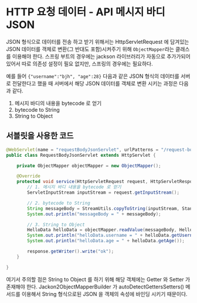 # HTTP 요청 데이터 - API 메시지 바디 JSON

JSON 형식으로 데이터를 전송 하고 받기 위해서는 HttpServletRequest 에 담겨있는 JSON 데이터를 객체로 변환(그 반대도 포함)시켜주기 위해
`ObjectMapper`라는 클래스를 이용해야 한다. 스프링 부트의 경우에는 jackson 라이브러리가 자동으로 추가가되어있어서 따로 의존성 설정이 필요 없지만,
스프링의 경우에는 필요하다.

예를 들어 `{"username":"bjh", "age":28}` 다음과 같은 JSON 형식의 데이터를 서버로 전달한다고 했을 때 서버에서 해당 JSON 데이터를 객체로 변환 시키는 과정은 다음과 같다.

1. 메시지 바디의 내용을 bytecode 로 얻기
2. bytecode to String
3. String to Object

## 서블릿을 사용한 코드

```java
@WebServlet(name = "requestBodyJsonServlet", urlPatterns = "/request-body-json")
public class RequestBodyJsonServlet extends HttpServlet {

    private ObjectMapper objectMapper = new ObjectMapper();

    @Override
    protected void service(HttpServletRequest request, HttpServletResponse response) throws ServletException, IOException {
        // 1. 메시지 바디 내용을 bytecode 로 얻기
        ServletInputStream inputStream = request.getInputStream();

        // 2. bytecode to String
        String messageBody = StreamUtils.copyToString(inputStream, StandardCharsets.UTF_8); // {"username":"bjh", "age":28} 형식의 문자열
        System.out.println("messageBody = " + messageBody);

        // 3. String to Object
        HelloData helloData = objectMapper.readValue(messageBody, HelloData.class); 
        System.out.println("helloData.username = " + helloData.getUsername());
        System.out.println("helloData.age = " + helloData.getAge());

        response.getWriter().write("ok");
    }

}
```

여기서 주의할 점은 String to Object 를 하기 위해 해당 객체에는 Getter 와 Setter 가 존재해야 한다.
Jackon2ObjectMapperBuilder 가 autoDetectGettersSetters() 메서드를 이용해서 String 형식으로된 JSON 을 객체의 속성에 바인딩 시키기 때문이다.
